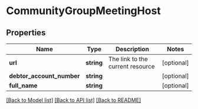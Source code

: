 # CommunityGroupMeetingHost

## Properties
Name | Type | Description | Notes
------------ | ------------- | ------------- | -------------
**url** | **string** | The link to the current resource | [optional] 
**debtor_account_number** | **string** |  | [optional] 
**full_name** | **string** |  | [optional] 

[[Back to Model list]](../../README.md#documentation-for-models) [[Back to API list]](../../README.md#documentation-for-api-endpoints) [[Back to README]](../../README.md)

